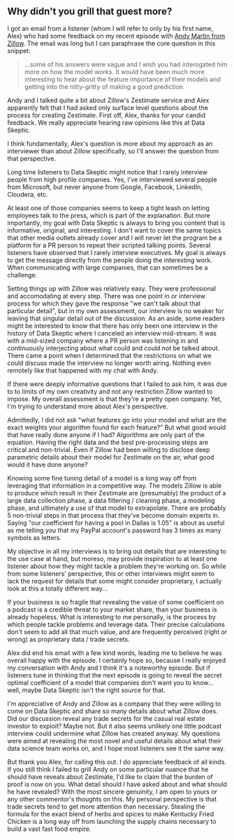 ## Why didn't you grill that guest more?

I got an email from a listener (whom I will refer to only by his first name, Alex) who had some feedback on my recent episode with [Andy Martin from Zillow](https://dataskeptic.com/blog/episodes/2017/zillow-zestimate).  The email was long but I can paraphrase the core question in this snippet:

> ...some of his answers were vague and I wish you had interogated him more on how the model works.  It would have been much more interesting to hear about the feature importance of their models and getting into the nitty-gritty of making a good prediction.

Andy and I talked quite a bit about Zillow's Zestimate service and Alex apparently felt that I had asked only surface level questions about the process for creating Zestimate.  First off, Alex, thanks for your candid feedback.  We really appreciate hearing raw opinions like this at Data Skeptic.

I think fundamentally, Alex's question is more about my approach as an interviewer than about Zillow specifically, so I'll answer the question from that perspective.

Long time listeners to Data Skeptic might notice that I rarely interview people from high profile companies.  Yes, I've interviewed several people from Microsoft, but never anyone from Google, Facebook, LinkedIn, Cloudera, etc.

At least one of those companies seems to keep a tight leash on letting employees talk to the press, which is part of the explanation.  But more importantly, my goal with Data Skeptic is always to bring you content that is informative, original, and interesting.  I don't want to cover the same topics that other media outlets already cover and I will never let the program be a platform for a PR person to repeat their scripted talking points.  Several listeners have observed that I rarely interview executives.  My goal is always to get the message directly from the people doing the interesting work.  When communicating with large companies, that can sometimes be a challenge.

Setting things up with Zillow was relatively easy.  They were professional and accomodating at every step.  There was one point in or interview process for which they gave the response "we can't talk about that particular detail", but in my own assessment, our interview is no weaker for leaving that singular detail out of the discussion.  As an aside, some readers might be interested to know that there has only been one interview in the history of Data Skeptic where I canceled an interview mid-stream.  It was with a mid-sized company where a PR person was listening in and continuously interjecting about what could and could not be talked about.  There came a point when I determined that the restrictions on what we could discuss made the interview no longer worth airing.  Nothing even remotely like that happened with my chat with Andy.

If there were deeply informative questions that I failed to ask him, it was due to to limits of my own creativity and not any restriction Zillow wanted to impose.  My overall assessment is that they're a pretty open company.  Yet, I'm trying to understand more about Alex's perspective.

Admittedly, I did not ask "what features go into your model and what are the exact weights your algorithm found for each feature?"  But what good would that have really done anyone if I had?  Algorithms are only part of the equation.  Having the right data and the best pre-processing steps are critical and non-trivial.  Even if Zillow had been willing to disclose deep parametric details about their model for Zestimate on the air, what good would it have done anyone?

Knowing some fine tuning detail of a model is a long way off from leveraging that information in a competitive way.  The models Zillow is able to produce which result in their Zestimate are (presumably) the product of a large data collection phase, a data filtering / cleaning phase, a modeling phase, and ultimately a use of that model to extrapolate.  There are probably 5 non-trivial steps in that process that they've become domain experts in.  Saying "our coefficient for having a pool in Dallas is 1.05" is about as useful as me telling you that my PayPal account's password has 3 times as many symbols as letters.

My objective in all my interviews is to bring out details that are interesting to the use case at hand, but moreso, may provide inspiration to at least one listener about how they might tackle a problem they're working on.  So while from some listeners' perspective, this or other interviews might seem to lack the request for details that some might consider proprietary, I actually look at this a totally different way...

If your business is so fragile that revealing the value of some coefficient on a podcast is a credible threat to your market share, than your business is already hopeless.  What is interesting to me personally, is the process by which people tackle problems and leverage data.  Their precise calculations don't seem to add all that much value, and are frequently perceived (right or wrong) as proprietary data / trade secrets.

Alex did end his email with a few kind words, leading me to believe he was overall happy with the episode.  I certainly hope so, because I really enjoyed my conversation with Andy and I think it's a noteworthy episode.  But if listeners tune in thinking that the next episode is going to reveal the secret optimal coefficient of a model that companies don't want you to know... well, maybe Data Skeptic isn't the right source for that.

I'm appreciative of Andy and Zillow as a company that they were willing to come on Data Skeptic and share so many details about what Zillow does.  Did our discussion reveal any trade secrets for the casual real estate investor to exploit?  Maybe not.  But it also seems unlikely one little podcast interview could undermine what Zillow has created anyway.  My questions were aimed at revealing the most novel and useful details about what their data science team works on, and I hope most listeners see it the same way.

But thank you Alex, for calling this out.  I do appreciate feedback of all kinds.  If you still think I failed to grill Andy on some particular nuance that he should have reveals about Zestimate, I'd like to claim that the burden of proof is now on you.  What detail should I have asked about and what should he have revealed?  With the most sincere genuinity, I am open to yours or any other commentor's thoughts on this.  My personal perspective is that trade secrets tend to get more attention than necessary.  Stealing the formula for the exact blend of herbs and spices to make Kentucky Fried Chicken is a long way off from launching the supply chains necessary to build a vast fast food empire.
